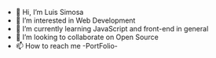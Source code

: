 - 👋 Hi, I’m Luis Simosa
- 👀 I’m interested in Web Development
- 🌱 I’m currently learning JavaScript and front-end in general
- 💞️ I’m looking to collaborate on Open Source
- 📫 How to reach me -PortFolio-

<!---
luissimosa199/luissimosa199 is a ✨ special ✨ repository because its `README.md` (this file) appears on your GitHub profile.
You can click the Preview link to take a look at your changes.
--->
